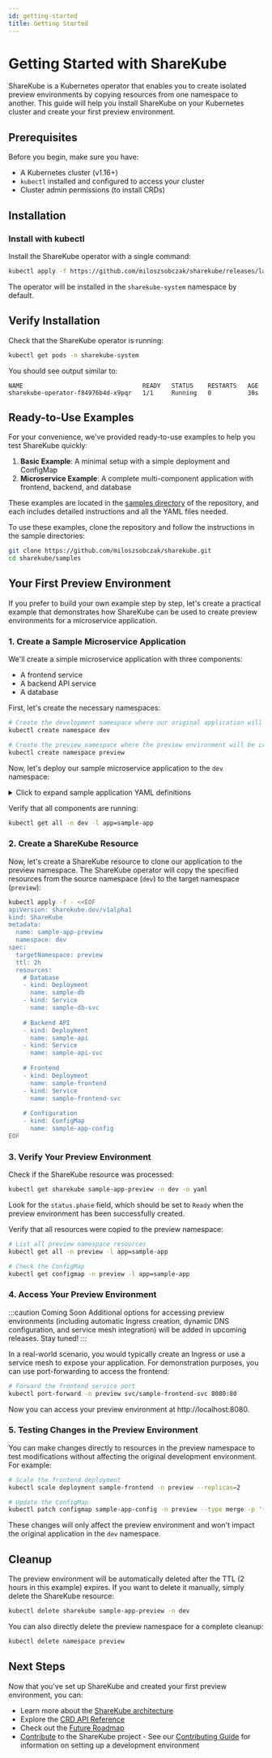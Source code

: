 ```yaml
---
id: getting-started
title: Getting Started
---
```


# Getting Started with ShareKube

ShareKube is a Kubernetes operator that enables you to create isolated preview environments by copying resources from one namespace to another. This guide will help you install ShareKube on your Kubernetes cluster and create your first preview environment.

## Prerequisites

Before you begin, make sure you have:

- A Kubernetes cluster (v1.16+)
- `kubectl` installed and configured to access your cluster
- Cluster admin permissions (to install CRDs)

## Installation

### Install with kubectl

Install the ShareKube operator with a single command:

```bash
kubectl apply -f https://github.com/miloszsobczak/sharekube/releases/latest/download/sharekube-operator.yaml
```

The operator will be installed in the `sharekube-system` namespace by default.

## Verify Installation

Check that the ShareKube operator is running:

```bash
kubectl get pods -n sharekube-system
```

You should see output similar to:

```
NAME                                 READY   STATUS    RESTARTS   AGE
sharekube-operator-f84976b4d-x9pqr   1/1     Running   0          30s
```

## Ready-to-Use Examples

For your convenience, we've provided ready-to-use examples to help you test ShareKube quickly:

1. **Basic Example**: A minimal setup with a simple deployment and ConfigMap
2. **Microservice Example**: A complete multi-component application with frontend, backend, and database

These examples are located in the [samples directory](https://github.com/miloszsobczak/sharekube/tree/main/samples) of the repository, and each includes detailed instructions and all the YAML files needed.

To use these examples, clone the repository and follow the instructions in the sample directories:

```bash
git clone https://github.com/miloszsobczak/sharekube.git
cd sharekube/samples
```

## Your First Preview Environment

If you prefer to build your own example step by step, let's create a practical example that demonstrates how ShareKube can be used to create preview environments for a microservice application.

### 1. Create a Sample Microservice Application

We'll create a simple microservice application with three components:
- A frontend service
- A backend API service
- A database

First, let's create the necessary namespaces:

```bash
# Create the development namespace where our original application will run
kubectl create namespace dev

# Create the preview namespace where the preview environment will be created
kubectl create namespace preview
```

Now, let's deploy our sample microservice application to the `dev` namespace:

<details>
<summary>Click to expand sample application YAML definitions</summary>

```bash
# Deploy the database
kubectl -n dev apply -f - <<EOF
apiVersion: apps/v1
kind: Deployment
metadata:
  name: sample-db
  namespace: dev
  labels:
    app: sample-app
    component: database
spec:
  replicas: 1
  selector:
    matchLabels:
      app: sample-app
      component: database
  template:
    metadata:
      labels:
        app: sample-app
        component: database
    spec:
      containers:
      - name: postgres
        image: postgres:14
        env:
        - name: POSTGRES_PASSWORD
          value: "password123"
        - name: POSTGRES_USER
          value: "sampleuser"
        - name: POSTGRES_DB
          value: "sampledb"
        ports:
        - containerPort: 5432
---
apiVersion: v1
kind: Service
metadata:
  name: sample-db-svc
  namespace: dev
  labels:
    app: sample-app
    component: database
spec:
  selector:
    app: sample-app
    component: database
  ports:
  - port: 5432
    targetPort: 5432
EOF

# Deploy the backend API
kubectl -n dev apply -f - <<EOF
apiVersion: apps/v1
kind: Deployment
metadata:
  name: sample-api
  namespace: dev
  labels:
    app: sample-app
    component: api
spec:
  replicas: 1
  selector:
    matchLabels:
      app: sample-app
      component: api
  template:
    metadata:
      labels:
        app: sample-app
        component: api
    spec:
      containers:
      - name: api
        image: nginx:latest  # Replace with your actual API image
        ports:
        - containerPort: 8080
        env:
        - name: DB_HOST
          value: "sample-db-svc"
        - name: DB_PORT
          value: "5432"
        - name: DB_USER
          value: "sampleuser"
        - name: DB_PASSWORD
          value: "password123"
        - name: DB_NAME
          value: "sampledb"
---
apiVersion: v1
kind: Service
metadata:
  name: sample-api-svc
  namespace: dev
  labels:
    app: sample-app
    component: api
spec:
  selector:
    app: sample-app
    component: api
  ports:
  - port: 8080
    targetPort: 8080
EOF

# Deploy the frontend
kubectl -n dev apply -f - <<EOF
apiVersion: apps/v1
kind: Deployment
metadata:
  name: sample-frontend
  namespace: dev
  labels:
    app: sample-app
    component: frontend
spec:
  replicas: 1
  selector:
    matchLabels:
      app: sample-app
      component: frontend
  template:
    metadata:
      labels:
        app: sample-app
        component: frontend
    spec:
      containers:
      - name: frontend
        image: nginx:latest  # Replace with your actual frontend image
        ports:
        - containerPort: 80
        env:
        - name: API_URL
          value: "http://sample-api-svc:8080"
---
apiVersion: v1
kind: Service
metadata:
  name: sample-frontend-svc
  namespace: dev
  labels:
    app: sample-app
    component: frontend
spec:
  selector:
    app: sample-app
    component: frontend
  ports:
  - port: 80
    targetPort: 80
EOF

# Create a ConfigMap with application settings
kubectl -n dev apply -f - <<EOF
apiVersion: v1
kind: ConfigMap
metadata:
  name: sample-app-config
  namespace: dev
  labels:
    app: sample-app
data:
  app.settings: |
    {
      "apiEndpoint": "/api/v1",
      "logLevel": "info",
      "enableCache": "true"
    }
EOF
```

</details>

Verify that all components are running:

```bash
kubectl get all -n dev -l app=sample-app
```

### 2. Create a ShareKube Resource

Now, let's create a ShareKube resource to clone our application to the preview namespace. The ShareKube operator will copy the specified resources from the source namespace (`dev`) to the target namespace (`preview`):

```bash
kubectl apply -f - <<EOF
apiVersion: sharekube.dev/v1alpha1
kind: ShareKube
metadata:
  name: sample-app-preview
  namespace: dev
spec:
  targetNamespace: preview
  ttl: 2h
  resources:
    # Database
    - kind: Deployment
      name: sample-db
    - kind: Service
      name: sample-db-svc
    
    # Backend API
    - kind: Deployment
      name: sample-api
    - kind: Service
      name: sample-api-svc
    
    # Frontend
    - kind: Deployment
      name: sample-frontend
    - kind: Service
      name: sample-frontend-svc
    
    # Configuration
    - kind: ConfigMap
      name: sample-app-config
EOF
```

### 3. Verify Your Preview Environment

Check if the ShareKube resource was processed:

```bash
kubectl get sharekube sample-app-preview -n dev -o yaml
```

Look for the `status.phase` field, which should be set to `Ready` when the preview environment has been successfully created.

Verify that all resources were copied to the preview namespace:

```bash
# List all preview namespace resources
kubectl get all -n preview -l app=sample-app

# Check the ConfigMap
kubectl get configmap -n preview -l app=sample-app
```

### 4. Access Your Preview Environment

:::caution Coming Soon
Additional options for accessing preview environments (including automatic Ingress creation, dynamic DNS configuration, and service mesh integration) will be added in upcoming releases. Stay tuned!
:::

In a real-world scenario, you would typically create an Ingress or use a service mesh to expose your application. For demonstration purposes, you can use port-forwarding to access the frontend:

```bash
# Forward the frontend service port
kubectl port-forward -n preview svc/sample-frontend-svc 8080:80
```

Now you can access your preview environment at http://localhost:8080.

### 5. Testing Changes in the Preview Environment

You can make changes directly to resources in the preview namespace to test modifications without affecting the original development environment. For example:

```bash
# Scale the frontend deployment
kubectl scale deployment sample-frontend -n preview --replicas=2

# Update the ConfigMap
kubectl patch configmap sample-app-config -n preview --type merge -p '{"data":{"app.settings":"{\"apiEndpoint\":\"/api/v2\",\"logLevel\":\"debug\",\"enableCache\":\"true\"}"}}'
```

These changes will only affect the preview environment and won't impact the original application in the `dev` namespace.

## Cleanup

The preview environment will be automatically deleted after the TTL (2 hours in this example) expires. If you want to delete it manually, simply delete the ShareKube resource:

```bash
kubectl delete sharekube sample-app-preview -n dev
```

You can also directly delete the preview namespace for a complete cleanup:

```bash
kubectl delete namespace preview
```

## Next Steps

Now that you've set up ShareKube and created your first preview environment, you can:

- Learn more about the [ShareKube architecture](overview)
- Explore the [CRD API Reference](api-reference)
- Check out the [Future Roadmap](future-roadmap)
- [Contribute](contributing) to the ShareKube project - See our [Contributing Guide](contributing) for information on setting up a development environment 